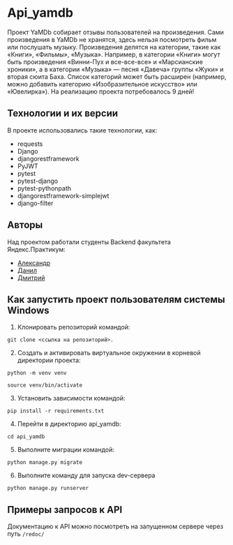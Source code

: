 # Api_yamdb

Проект YaMDb собирает отзывы пользователей на произведения. Сами произведения в YaMDb не хранятся, здесь нельзя посмотреть фильм или послушать музыку.
Произведения делятся на категории, такие как «Книги», «Фильмы», «Музыка». Например, в категории «Книги» могут быть произведения «Винни-Пух и все-все-все» и «Марсианские хроники», а в категории «Музыка» — песня «Давеча» группы «Жуки» и вторая сюита Баха. Список категорий может быть расширен (например, можно добавить категорию «Изобразительное искусство» или «Ювелирка»). На реализацию проекта потребовалось 9 дней!


## Технологии и их версии
В проекте использовались такие технологии, как:
- requests
- Django
- djangorestframework
- PyJWT
- pytest
- pytest-django
- pytest-pythonpath
- djangorestframework-simplejwt
- django-filter


## Авторы
Над проектом работали студенты Backend факультета Яндекс.Практикум:
+ [Александр](https://github.com/SoliDeoGloriaaa)
+ [Данил](https://github.com/qdi2k)
+ [Дмитрий](https://github.com/FdoCorp)


## Как запустить проект пользователям системы Windows
1. Клонировать репозиторий командой:
```
git clone <ссылка на репозиторий>.
```

2. Создать и активировать виртуальное окружении в корневой директории проекта:
```
python -m venv venv
```

```
source venv/bin/activate
``` 

3. Установить зависимости командой:
```
pip install -r requirements.txt
```

4. Перейти в директорию api_yamdb:
```
cd api_yamdb
```

5. Выполните миграции командой:
```
python manage.py migrate
```

6. Выполните команду для запуска dev-сервера
```
python manage.py runserver
```


## Примеры запросов к API

Документацию к API можно посмотреть на запущенном сервере через путь `/redoc/`
